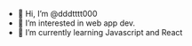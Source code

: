 - 👋 Hi, I’m @dddtttt000
- 👀 I’m interested in web app dev.
- 🌱 I’m currently learning Javascript and React


<!---
dddtttt000/dddtttt000 is a ✨ special ✨ repository because its `README.md` (this file) appears on your GitHub profile.
You can click the Preview link to take a look at your changes.
--->
